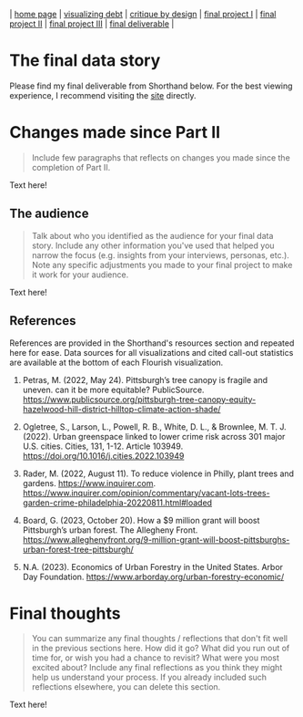 | [home page](https://valeriee37.github.io/TSWD-portfolio/) | [visualizing debt](https://valeriee37.github.io/TSWD-portfolio/ass2.html) | [critique by design](https://valeriee37.github.io/TSWD-portfolio/ass3&4.html) | [final project I](https://valeriee37.github.io/TSWD-portfolio/project_part1.html) | [final project II](https://valeriee37.github.io/TSWD-portfolio/project_part2.html) | [final project III](https://valeriee37.github.io/TSWD-portfolio/project_part3.html) | [final deliverable](https://carnegiemellon.shorthandstories.com/greenery-vs-safety/index.html) |


# The final data story
Please find my final deliverable from Shorthand below. For the best viewing experience, I recommend visiting the [site](https://carnegiemellon.shorthandstories.com/greenery-vs-safety/index.html) directly.

<script 
  src="https://carnegiemellon.shorthandstories.com/greenery-vs-safety/embed.js">
  
</script>

# Changes made since Part II
> Include few paragraphs that reflects on changes you made since the completion of Part II. 

Text here!

## The audience
> Talk about who you identified as the audience for your final data story.  Include any other information you've used that helped you narrow the focus (e.g. insights from your interviews, personas, etc.).  Note any specific adjustments you made to your final project to make it work for your audience.

Text here!


## References
References are provided in the Shorthand's resources section and repeated here for ease. Data sources for all visualizations and cited call-out statistics are available at the bottom of each Flourish visualization.

1. Petras, M. (2022, May 24). Pittsburgh’s tree canopy is fragile and uneven. can it be more equitable? PublicSource. https://www.publicsource.org/pittsburgh-tree-canopy-equity-hazelwood-hill-district-hilltop-climate-action-shade/

2. Ogletree, S., Larson, L., Powell, R. B., White, D. L., & Brownlee, M. T. J. (2022). Urban greenspace linked to lower crime risk across 301 major U.S. cities. Cities, 131, 1-12. Article 103949. https://doi.org/10.1016/j.cities.2022.103949

3. Rader, M. (2022, August 11). To reduce violence in Philly, plant trees and gardens. https://www.inquirer.com. https://www.inquirer.com/opinion/commentary/vacant-lots-trees-garden-crime-philadelphia-20220811.html#loaded

4. Board, G. (2023, October 20). How a $9 million grant will boost Pittsburgh’s urban forest. The Allegheny Front. https://www.alleghenyfront.org/9-million-grant-will-boost-pittsburghs-urban-forest-tree-pittsburgh/

5. N.A. (2023). Economics of Urban Forestry in the United States. Arbor Day Foundation. https://www.arborday.org/urban-forestry-economic/

# Final thoughts
> You can summarize any final thoughts / reflections that don't fit well in the previous sections here.  How did it go?  What did you run out of time for, or wish you had a chance to revisit?  What were you most excited about?  Include any final reflections as you think they might help us understand your process.  If you already included such reflections elsewhere, you can delete this section. 

Text here!
